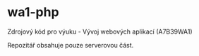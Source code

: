 wa1-php
=======

Zdrojový kód pro výuku - Vývoj webových aplikací (A7B39WA1)

Repozitář obsahuje pouze serverovou část.
